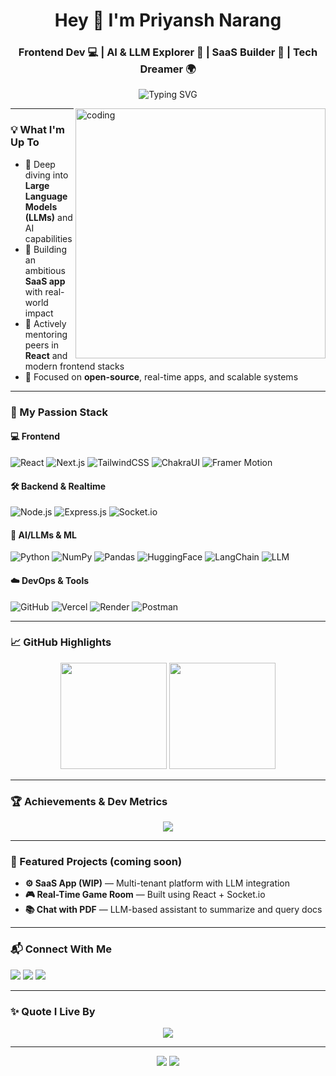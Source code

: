 <h1 align="center">Hey 👋 I'm Priyansh Narang</h1>
<h3 align="center">Frontend Dev 💻 | AI & LLM Explorer 🤖 | SaaS Builder 🚀 | Tech Dreamer 🌍</h3>

<p align="center">
  <img src="https://readme-typing-svg.demolab.com?font=JetBrains+Mono&size=22&pause=1000&color=F7F7F7&vCenter=true&width=600&lines=Frontend+is+my+canvas+🎨;Building+SaaS+dreams+🛠️;LLMs+are+the+future+🧠;React+%7C+Mongo+%7C+Websockets+%7C+Next.js;Always+learning+%26+building+📚" alt="Typing SVG" />
</p>

<img align="right" alt="coding" width="400" src="https://cdn.dribbble.com/users/1059583/screenshots/4171367/coding-freak.gif" />

---

### 💡 What I'm Up To
- 🧠 Deep diving into **Large Language Models (LLMs)** and AI capabilities
- 🚀 Building an ambitious **SaaS app** with real-world impact
- 💬 Actively mentoring peers in **React** and modern frontend stacks
- 🎯 Focused on **open-source**, real-time apps, and scalable systems

---

### 🧠 My Passion Stack
#### 💻 Frontend
![React](https://img.shields.io/badge/React-20232A?style=for-the-badge&logo=react)
![Next.js](https://img.shields.io/badge/Next-black?style=for-the-badge&logo=next.js)
![TailwindCSS](https://img.shields.io/badge/Tailwind-38B2AC?style=for-the-badge&logo=tailwind-css)
![ChakraUI](https://img.shields.io/badge/ChakraUI-4ED1C5?style=for-the-badge&logo=chakraui)
![Framer Motion](https://img.shields.io/badge/Framer--Motion-black?style=for-the-badge&logo=framer)

#### 🛠️ Backend & Realtime
![Node.js](https://img.shields.io/badge/Node.js-339933?style=for-the-badge&logo=node.js)
![Express.js](https://img.shields.io/badge/Express.js-black?style=for-the-badge&logo=express)
![Socket.io](https://img.shields.io/badge/Socket.io-010101?style=for-the-badge&logo=socket.io)

#### 🧪 AI/LLMs & ML
![Python](https://img.shields.io/badge/Python-3670A0?style=for-the-badge&logo=python&logoColor=ffdd54)
![NumPy](https://img.shields.io/badge/Numpy-013243?style=for-the-badge&logo=numpy)
![Pandas](https://img.shields.io/badge/Pandas-150458?style=for-the-badge&logo=pandas)
![HuggingFace](https://img.shields.io/badge/HuggingFace-FCC624?style=for-the-badge&logo=huggingface&logoColor=black)
![LangChain](https://img.shields.io/badge/LangChain-blue?style=for-the-badge)
![LLM](https://img.shields.io/badge/Exploring-LLMs-9cf?style=for-the-badge)

#### ☁️ DevOps & Tools
![GitHub](https://img.shields.io/badge/GitHub-181717?style=for-the-badge&logo=github)
![Vercel](https://img.shields.io/badge/Vercel-000?style=for-the-badge&logo=vercel)
![Render](https://img.shields.io/badge/Render-46E3B7?style=for-the-badge&logo=render)
![Postman](https://img.shields.io/badge/Postman-FF6C37?style=for-the-badge&logo=postman)

---

### 📈 GitHub Highlights
<p align="center">
  <img src="https://github-readme-stats.vercel.app/api?username=priyansh-narang2308&theme=algolia&show_icons=true&count_private=true&hide_border=false" height="170" />
  <img src="https://streak-stats.demolab.com?user=priyansh-narang2308&theme=algolia&hide_border=false" height="170"/>
</p>

---

### 🏆 Achievements & Dev Metrics
<p align="center">
  <img src="https://github-profile-trophy.vercel.app/?username=priyansh-narang2308&theme=gruvbox&no-frame=true&margin-w=10" />
</p>

---

### 📍 Featured Projects (coming soon)
- **⚙️ SaaS App (WIP)** — Multi-tenant platform with LLM integration
- **🎮 Real-Time Game Room** — Built using React + Socket.io
- **📚 Chat with PDF** — LLM-based assistant to summarize and query docs

---

### 📬 Connect With Me
<p align="left">
  <a href="mailto:priyanshnarang23@gmail.com"><img src="https://img.shields.io/badge/Gmail-D14836?style=for-the-badge&logo=gmail&logoColor=white" /></a>
  <a href="https://www.linkedin.com/in/priyansh-narang-a9a743307/"><img src="https://img.shields.io/badge/LinkedIn-0077B5?style=for-the-badge&logo=linkedin&logoColor=white" /></a>
  <a href="https://www.instagram.com/priyansh.narang23"><img src="https://img.shields.io/badge/Instagram-E4405F?style=for-the-badge&logo=instagram&logoColor=white" /></a>
</p>

---

### ✨ Quote I Live By
<p align="center">
  <img src="https://quotes-github-readme.vercel.app/api?type=horizontal&theme=radical" />
</p>

---

<p align="center">
  <img src="https://visitcount.itsvg.in/api?id=priyansh-narang2308&icon=7&color=6" />
  <img src="https://komarev.com/ghpvc/?username=priyansh-narang2308&label=Profile%20views&color=0e75b6&style=flat" />
</p>

<!-- Made with ❤️ by Priyansh Narang -->
